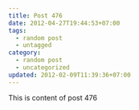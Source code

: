 ```yaml
---
title: Post 476
date: 2012-04-27T19:44:53+07:00
tags:
  - random post
  - untagged
category:
  - random post
  - uncategorized
updated: 2012-02-09T11:39:36+07:00
---
```

This is content of post 476
